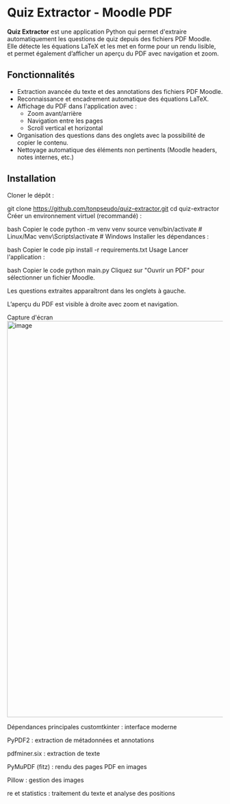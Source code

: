 # Quiz Extractor - Moodle PDF

**Quiz Extractor** est une application Python qui permet d'extraire automatiquement les questions de quiz depuis des fichiers PDF Moodle.  
Elle détecte les équations LaTeX et les met en forme pour un rendu lisible, et permet également d’afficher un aperçu du PDF avec navigation et zoom.

## Fonctionnalités

- Extraction avancée du texte et des annotations des fichiers PDF Moodle.
- Reconnaissance et encadrement automatique des équations LaTeX.
- Affichage du PDF dans l'application avec :
  - Zoom avant/arrière
  - Navigation entre les pages
  - Scroll vertical et horizontal
- Organisation des questions dans des onglets avec la possibilité de copier le contenu.
- Nettoyage automatique des éléments non pertinents (Moodle headers, notes internes, etc.)

## Installation

Cloner le dépôt :


git clone https://github.com/tonpseudo/quiz-extractor.git
cd quiz-extractor
Créer un environnement virtuel (recommandé) :

bash
Copier le code
python -m venv venv
source venv/bin/activate  # Linux/Mac
venv\Scripts\activate     # Windows
Installer les dépendances :

bash
Copier le code
pip install -r requirements.txt
Usage
Lancer l'application :

bash
Copier le code
python main.py
Cliquez sur "Ouvrir un PDF" pour sélectionner un fichier Moodle.

Les questions extraites apparaîtront dans les onglets à gauche.

L’aperçu du PDF est visible à droite avec zoom et navigation.

Capture d'écran
<img width="1591" height="925" alt="image" src="https://github.com/user-attachments/assets/a3ea0be0-86d3-45a4-9e97-8ca02a5cfe41" />


Dépendances principales
customtkinter : interface moderne

PyPDF2 : extraction de métadonnées et annotations

pdfminer.six : extraction de texte

PyMuPDF (fitz) : rendu des pages PDF en images

Pillow : gestion des images

re et statistics : traitement du texte et analyse des positions
